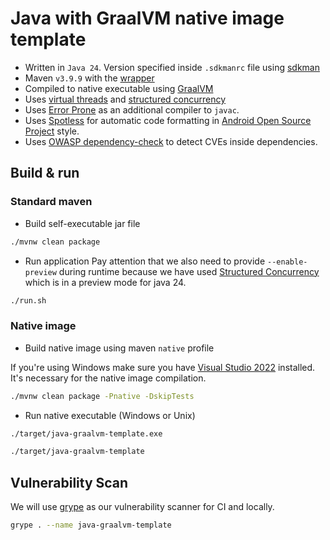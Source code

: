 # Java with GraalVM native image template

* Written in `Java 24`. Version specified inside `.sdkmanrc` file using [sdkman](https://sdkman.io/usage)
* Maven `v3.9.9` with the [wrapper](https://maven.apache.org/wrapper/)
* Compiled to native executable using [GraalVM](https://www.graalvm.org/)
* Uses [virtual threads](https://docs.oracle.com/en/java/javase/24/core/virtual-threads.html)
  and [structured concurrency](https://docs.oracle.com/en/java/javase/24/core/structured-concurrency.html)
* Uses [Error Prone](https://errorprone.info/) as an additional compiler to `javac`.
* Uses [Spotless](https://github.com/diffplug/spotless/) for automatic code formatting
  in [Android Open Source Project](https://source.android.com/docs/setup/contribute/code-style) style.
* Uses [OWASP dependency-check](https://owasp.org/www-project-dependency-check/) to detect CVEs inside dependencies.

## Build & run

### Standard maven

* Build self-executable jar file

```bash
./mvnw clean package
```

* Run application
  Pay attention that we also need to provide `--enable-preview` during runtime because we have used
  [Structured Concurrency](https://docs.oracle.com/en/java/javase/24/core/structured-concurrency.html) which is in a
  preview mode for java 24.

```bash
./run.sh
```

### Native image

* Build native image using maven `native` profile

If you're using Windows make sure you have [Visual Studio 2022](https://visualstudio.microsoft.com/downloads/)
installed.
It's necessary for the native image compilation.

```bash
./mvnw clean package -Pnative -DskipTests
```

* Run native executable (Windows or Unix)

```bash
./target/java-graalvm-template.exe

./target/java-graalvm-template
```

## Vulnerability Scan

We will use [grype](https://github.com/anchore/grype) as our vulnerability scanner for CI and locally.

```bash
grype . --name java-graalvm-template
```
